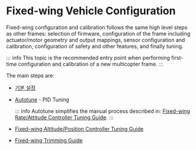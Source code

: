 # Fixed-wing Vehicle Configuration

Fixed-wing configuration and calibration follows the same high level steps as other frames: selection of firmware, configuration of the frame including actuator/motor geometry and output mappings, sensor configuration and calibration, configuration of safety and other features, and finally tuning.

::: info
This topic is the recommended entry point when performing first-time configuration and calibration of a new multicopter frame.
:::

The main steps are:

- [기본 설정](../config/index.md)
- [Autotune](../config/autotune_fw.md) - PID Tuning

  ::: info Autotune simplifies the manual process described in: [Fixed-wing Rate/Attitude Controller Tuning Guide](../config_fw/pid_tuning_guide_fixedwing.md).
:::

- [Fixed-wing Altitude/Position Controller Tuning Guide](../config_fw/position_tuning_guide_fixedwing.md)
- [Fixed-wing Trimming Guide](../config_fw/trimming_guide_fixedwing.md)
